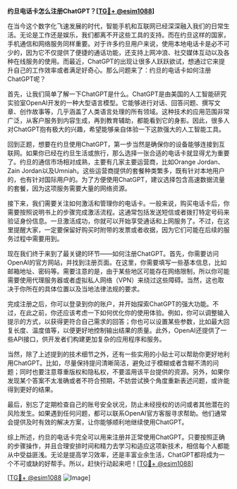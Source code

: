 **约旦电话卡怎么注册ChatGPT？[[TG💪+ @esim1088](https://t.me/s/esim1088)]**

在当今这个数字化飞速发展的时代，智能手机和互联网已经深深融入我们的日常生活。无论是工作还是娱乐，我们都离不开这些工具的支持。而在约旦这样的国家，手机通信和网络服务同样重要。对于许多约旦用户来说，使用本地电话卡是必不可少的，因为它不仅提供了便捷的通话功能，还支持上网冲浪、社交媒体互动以及各种在线服务的使用。而最近，ChatGPT的出现让很多人跃跃欲试，想通过它来提升自己的工作效率或者满足好奇心。那么问题来了：约旦的电话卡如何注册ChatGPT呢？

首先，让我们简单了解一下ChatGPT是什么。ChatGPT是由美国的人工智能研究实验室OpenAI开发的一种大型语言模型。它能够进行对话、回答问题、撰写文章、创作故事等，几乎涵盖了人类语言处理的所有领域。这种技术的应用范围非常广泛，从客户服务到内容生成，再到教育辅助，都能看到它的身影。因此，很多人对ChatGPT抱有极大的兴趣，希望能够亲自体验一下这款强大的人工智能工具。

回到正题，想要在约旦使用ChatGPT，第一步当然是确保你的设备能够连接到互联网。如果你已经在约旦生活或旅行，那么选择一张合适的电话卡就显得尤为重要了。约旦的通信市场相对成熟，主要有几家主要运营商，比如Orange Jordan、Zain Jordan以及Umniah。这些运营商提供的套餐种类繁多，既有针对本地用户的，也有针对国际用户的。为了方便使用ChatGPT，建议选择包含高速数据流量的套餐，因为这项服务需要大量的网络资源。

接下来，我们需要关注如何激活和管理你的电话卡。一般来说，购买电话卡后，你需要按照说明书上的步骤完成激活流程。这通常包括发送短信或者拨打特定号码来验证身份信息。一旦激活成功，你就可以开始享受通话和上网服务了。不过，在这里提醒大家，一定要保留好购买时附带的发票或者收据，因为它们可能在后续的服务过程中需要用到。

现在我们终于来到了最关键的环节——如何注册ChatGPT。首先，你需要访问OpenAI的官方网站，并找到注册页面。在这里，你需要填写一些基本信息，比如邮箱地址、密码等。需要注意的是，由于某些地区可能存在网络限制，所以你可能需要使用代理服务器或者虚拟私人网络（VPN）来绕过这些障碍。当然，这也取决于你所在的具体位置以及当地法律法规的要求。

完成注册之后，你可以登录到你的账户，并开始探索ChatGPT的强大功能。不过，在此之前，你还应该考虑一下如何优化你的使用体验。例如，你可以调整输入提示的方式，以获得更符合自己需求的回答；你也可以设置某些参数，比如最大回复长度、温度值等，以便更好地控制输出结果的质量。此外，OpenAI还提供了一些API接口，供开发者们构建更加复杂的应用程序和服务。

当然，除了上述提到的技术细节之外，还有一些实用的小贴士可以帮助你更好地利用ChatGPT。比如，尽量保持提问清晰简洁，避免过于模糊或者含糊不清的问题；同时也要注意尊重版权和隐私权，不要滥用该平台提供的资源。另外，如果你发现某个答案不太准确或者不符合预期，不妨尝试换个角度重新表述问题，或许能得到更好的结果。

最后，别忘了定期检查自己的账号安全状况，防止未经授权的访问或者其他潜在的风险发生。如果遇到任何问题，都可以联系OpenAI官方客服寻求帮助。他们通常会提供及时有效的解决方案，让你能够顺利地继续使用ChatGPT。

综上所述，约旦的电话卡完全可以用来注册并正常使用ChatGPT。只要按照正确的步骤操作，并且合理安排时间和精力去学习和适应这项新技术，相信每个人都能从中受益匪浅。无论是提高学习效率，还是丰富业余生活，ChatGPT都将成为一个不可或缺的好帮手。所以，赶快行动起来吧！[[TG💪+ @esim1088](https://t.me/s/esim1088)]

[[TG💪+ @esim1088](https://t.me/s/esim1088) ![Image](https://i.postimg.cc/4NQfJmqS/Snipaste-2025-05-13-00-14-12.png)]